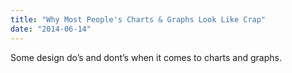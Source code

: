 ```yaml
---
title: "Why Most People's Charts & Graphs Look Like Crap"
date: "2014-06-14"
---
```


Some design do’s and dont’s when it comes to charts and graphs.
